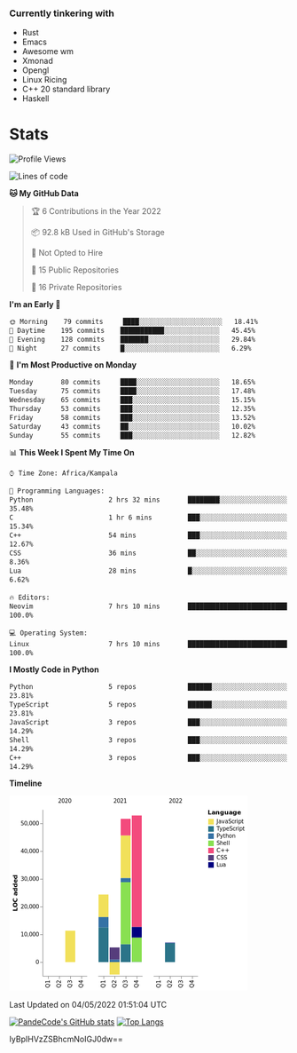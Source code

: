 ### Currently tinkering with
 - Rust
 - Emacs
 - Awesome wm
 - Xmonad
 - Opengl
 - Linux Ricing
 - C++ 20 standard library
 - Haskell

# Stats
<!--START_SECTION:waka-->
![Profile Views](http://img.shields.io/badge/Profile%20Views-1-blue)

![Lines of code](https://img.shields.io/badge/From%20Hello%20World%20I%27ve%20Written-148%20Thousand%20lines%20of%20code-blue)

**🐱 My GitHub Data** 

> 🏆 6 Contributions in the Year 2022
 > 
> 📦 92.8 kB Used in GitHub's Storage 
 > 
> 🚫 Not Opted to Hire
 > 
> 📜 15 Public Repositories 
 > 
> 🔑 16 Private Repositories  
 > 
**I'm an Early 🐤** 

```text
🌞 Morning    79 commits     ████░░░░░░░░░░░░░░░░░░░░░   18.41% 
🌆 Daytime    195 commits    ███████████░░░░░░░░░░░░░░   45.45% 
🌃 Evening    128 commits    ███████░░░░░░░░░░░░░░░░░░   29.84% 
🌙 Night      27 commits     █░░░░░░░░░░░░░░░░░░░░░░░░   6.29%

```
📅 **I'm Most Productive on Monday** 

```text
Monday       80 commits     ████░░░░░░░░░░░░░░░░░░░░░   18.65% 
Tuesday      75 commits     ████░░░░░░░░░░░░░░░░░░░░░   17.48% 
Wednesday    65 commits     ███░░░░░░░░░░░░░░░░░░░░░░   15.15% 
Thursday     53 commits     ███░░░░░░░░░░░░░░░░░░░░░░   12.35% 
Friday       58 commits     ███░░░░░░░░░░░░░░░░░░░░░░   13.52% 
Saturday     43 commits     ██░░░░░░░░░░░░░░░░░░░░░░░   10.02% 
Sunday       55 commits     ███░░░░░░░░░░░░░░░░░░░░░░   12.82%

```


📊 **This Week I Spent My Time On** 

```text
⌚︎ Time Zone: Africa/Kampala

💬 Programming Languages: 
Python                   2 hrs 32 mins       ████████░░░░░░░░░░░░░░░░░   35.48% 
C                        1 hr 6 mins         ███░░░░░░░░░░░░░░░░░░░░░░   15.34% 
C++                      54 mins             ███░░░░░░░░░░░░░░░░░░░░░░   12.67% 
CSS                      36 mins             ██░░░░░░░░░░░░░░░░░░░░░░░   8.36% 
Lua                      28 mins             █░░░░░░░░░░░░░░░░░░░░░░░░   6.62%

🔥 Editors: 
Neovim                   7 hrs 10 mins       █████████████████████████   100.0%

💻 Operating System: 
Linux                    7 hrs 10 mins       █████████████████████████   100.0%

```

**I Mostly Code in Python** 

```text
Python                   5 repos             ██████░░░░░░░░░░░░░░░░░░░   23.81% 
TypeScript               5 repos             ██████░░░░░░░░░░░░░░░░░░░   23.81% 
JavaScript               3 repos             ███░░░░░░░░░░░░░░░░░░░░░░   14.29% 
Shell                    3 repos             ███░░░░░░░░░░░░░░░░░░░░░░   14.29% 
C++                      3 repos             ███░░░░░░░░░░░░░░░░░░░░░░   14.29%

```


**Timeline**

![Chart not found](https://raw.githubusercontent.com/PandeCode/PandeCode/main/charts/bar_graph.png) 


 Last Updated on 04/05/2022 01:51:04 UTC
<!--END_SECTION:waka-->
[![PandeCode's GitHub stats](https://github-readme-stats.vercel.app/api?username=PandeCode&theme=dracula&hide_border=true&show_icons=true)](https://github.com/anuraghazra/github-readme-stats)
[![Top Langs](https://github-readme-stats.vercel.app/api/top-langs/?username=PandeCode&layout=compact&theme=dracula&hide_border=true)](https://github.com/anuraghazra/github-readme-stats)

IyBpIHVzZSBhcmNoIGJ0dw==
